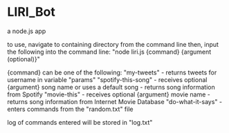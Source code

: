 # LIRI_Bot

a node.js app

to use, navigate to containing directory from the command line
then, input the following into the command line:
   "node liri.js {command} {argument (optional)}"

{command} can be one of the following:
   "my-tweets"
        - returns tweets for username in variable "params"
   "spotify-this-song"
        - receives optional {argument} song name or uses a default song
        - returns song information from Spotify
   "movie-this"
        - receives optional {argument} movie name
        - returns song information from Internet Movie Database
   "do-what-it-says"
        - enters commands from the "random.txt" file

log of commands entered will be stored in "log.txt"